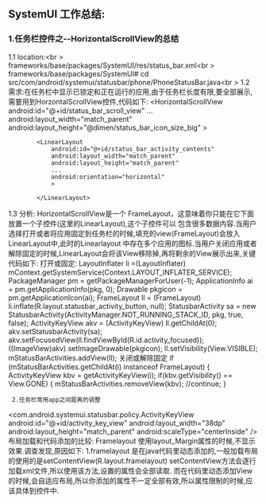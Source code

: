 ## SystemUI 工作总结:
###     1.任务栏控件之--HorizontalScrollView的总结
1.1 location:<br \>
frameworks/base/packages/SystemUI/res/status_bar.xml<br \>
                  frameworks/base/packages/SystemUI# cd src/com/android/systemui/statusbar/phone/PhoneStatusBar.java<br \>
     1.2 需求:在任务栏中显示已锁定和正在运行的应用,由于任务栏长度有限,要全部展示,需要用到HorzontalScrollView控件,代码如下:
<HorizontalScrollView
            android:id="@+id/status_bar_scroll_view"
            ...
            android:layout_width="match_parent"
            android:layout_height="@dimen/status_bar_icon_size_big"
            >

            <LinearLayout 
                android:id="@+id/status_bar_activity_contents"
                android:layout_width="match_parent"
                android:layout_height="match_parent"
                ...
                android:orientation="horizontal"
                >

            </LinearLayout>
</HorizontalScrollView>
     1.3 分析: HorizontalScrollView是一个 FrameLayout，这意味着你只能在它下面放置一个子控件(这里的LinearLayout),这个子控件可以
     包含很多数据内容.当用户选择打开或者将应用固定到任务栏的时候,填充的view(FrameLayout)会放入LinearLayout中,此时的Linearlayout
     中存在多个应用的图标.当用户关闭应用或者解除固定的时候,LinearLayout会将该View移除掉,再将剩余的View展示出来,关键代码如下:
            打开或固定:
             LayoutInflater li =(LayoutInflater) mContext.getSystemService(Context.LAYOUT_INFLATER_SERVICE);
            PackageManager pm = getPackageManagerForUser(-1);
            ApplicationInfo ai = pm.getApplicationInfo(pkg, 0);
            Drawable pkgicon = pm.getApplicationIcon(ai);
            FrameLayout ll = (FrameLayout) li.inflate(R.layout.statusbar_activity_button, null);
            StatusbarActivity sa = new StatusbarActivity(ActivityManager.NOT_RUNNING_STACK_ID, pkg,
                                                         true, false);
            ActivityKeyView akv = (ActivityKeyView) ll.getChildAt(0);
            akv.setStatusbarActivity(sa);
            akv.setFocusedView(ll.findViewById(R.id.activity_focused));
            ((ImageView)akv).setImageDrawable(pkgicon);
            ll.setVisibility(View.VISIBLE);
            mStatusBarActivities.addView(ll);
           关闭或解除固定
           if (mStatusBarActivities.getChildAt(i) instanceof FrameLayout) {
                ActivityKeyView kbv = getActivityKeyView(i);
                if(kbv.getVisibility() == View.GONE) {
                    mStatusBarActivities.removeView(kbv);
                    //continue;
                }
        
     

     2.任务栏常用app之间距离的调整
<FrameLayout
    		android:id="@+id/statusbar_activity_button"
    		xmlns:android="http://schemas.android.com/apk/res/android"
    		android:layout_width="@dimen/status_bar_icon_size_big"
    		android:layout_height="@dimen/status_bar_icon_size_big"
    		android:paddingStart="@dimen/status_bar_icon_padding_big"
    		android:paddingEnd="@dimen/status_bar_icon_padding_big" />
    	<com.android.systemui.statusbar.policy.ActivityKeyView
        	android:id="@+id/activity_key_view"
        	android:layout_width="38dp"
        	android:layout_height="match_parent"
        	android:scaleType="centerInside" />
    	<View
        	android:id="@+id/activity_focused"
        	android:layout_width="match_parent"
        	android:layout_height="match_parent"
        	android:background="#66ffffff"
        	android:visibility="gone"/>
</FrameLayout>
  布局加载和代码添加的比较:
      Framelayout 使用layout_Margin属性的时候,不显示效果.调查发现,原因如下:
      1.framelayout 是在java代码里动态添加的,一般加载布局的使用的是setContentView(R.layout.framelayout)
        setContentView方法会逐行加载xml文件,所以使用该方法,设置的属性会全部读取.
        而在代码里动态添加View的时候,会自适应布局,所以你添加的属性不一定全部有效,所以属性限制的时候,应该具体到控件中.
